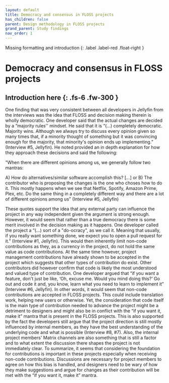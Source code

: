 ```yaml
---
layout: default
title: Democracy and consensus in FLOSS projects
has_children: false
parent: Design methodology in FLOSS projects
grand_parent: Study findings
nav_order: 1
---
```

Missing formatting and introduction
{: .label .label-red .float-right }
# Democracy and consensus in FLOSS projects
Introduction here
{: .fs-6 .fw-300 }
---  
One finding that was very consistent between all developers in Jellyfin from the interviews was the idea that FLOSS and decision making therein is wholly democratic. One developer said that the actual changes are decided by a “majority rules'' mindset. He said that it is “(...) completely democratic. Majority wins. Although we always try to discuss every opinion given so many times that, if a minority thought of something but it was convincing enough for the majority, that minority's opinion ends up implementing.” (Interview #5, Jellyfin). He noted provided an in depth explanation for how they approach these decisions and said the following:

"When there are different opinions among us, we generally follow two mantras:

A) How do alternatives/similar software accomplish this? [...] or B) The contributor who is proposing the changes is the one who choses how to do it. This mostly happens when we see that Netflix, Spotify, Amazon Prime, Plex, etc. Do the same thing in a completely different way and there are a lot of different opinions among us” (Interview #5, Jellyfin)


These quotes support the idea that any external party can influence the project in any way independent given the argument is strong enough. However, it would seem that rather than a true democracy there is some merit involved in the decision making as it happens. One developer called the project a “(...) sort of a "do-ocracy", as we call it. Meaning that usually, if you really want something done, we expect you to open a pull request for it.” (Interview #1, Jellyfin). This would then inherently limit non-code contributions as they, as a currency in the project, do not hold the same value as code contributions. At the same time however, project management contributions have already shown to be accepted in the project which suggests that other types of contribution do exist. Other contributors did however confirm that code is likely the most understood and valued type of contribution. One developer argued that “if you want a feature, don't just be like, ‘Oh, excuse me. Would you mind doing this?’ Go out and code it and, you know, learn what you need to learn to implement it” (Interview #6, Jellyfin).
In other words, it would seem that non-code contributions are accepted in FLOSS projects. This could include translation work, helping new users or otherwise. Yet, the consideration that code itself is the main type of contribution needed to advance the project might be a detriment to designers and might also be in conflict with the “if you want it, make it” mantra that is present in the FLOSS projects. This is also supported by the fact the developers still argue that the project direction is still mostly influenced by internal members, as they have the best understanding of the underlying code and what is possible (Interview #8, #7). Also, the internal project members' Matrix channels are also something that is still a factor and to what extent the discussion there shapes the project is not immediately clear. To summarize, it seems that considering the foundation for contributions is important in these projects especially when receiving non-code contributions. Discussions are necessary for project members to agree on how this bias is handled, and designers need to be wary of how they make suggestions and argue for changes as their contribution will be met with the “if you want it, make it” mantra.
